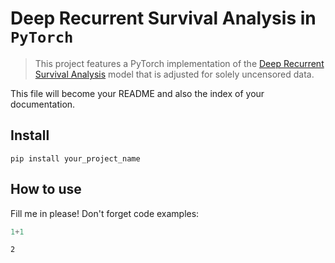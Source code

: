 # Deep Recurrent Survival Analysis in `PyTorch`
> This project features a PyTorch implementation of the <a href='https://arxiv.org/pdf/1809.02403.pdf'>Deep Recurrent Survival Analysis</a> model that is adjusted for solely uncensored data.


This file will become your README and also the index of your documentation.

## Install

`pip install your_project_name`

## How to use

Fill me in please! Don't forget code examples:

```python
1+1
```




    2


